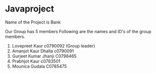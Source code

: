 # Javaproject

Name of the Project is Bank

Our Group has 5 members
Following are the names and ID's of the group members.
1.  Lovepreet Kaur c0790092  (Group leader)
2.  Amanjot Kaur Dhalla c0790091
3.  Gurjeet Kumar Jhanji C0798465
4.  Prabhjot Kaur c0783501
5.  Mounica Gudala C0785475

